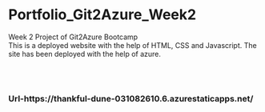 <h1>Portfolio_Git2Azure_Week2</h1>
<p>Week 2 Project of Git2Azure Bootcamp<br>
This is a deployed website with the help of HTML, CSS and Javascript. The site has been deployed with the help of azure.</p>
<br><br>
<h3>Url-https://thankful-dune-031082610.6.azurestaticapps.net/</h3>
